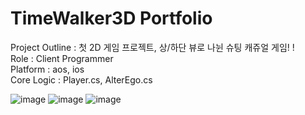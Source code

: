 # TimeWalker3D Portfolio
Project Outline : 첫 2D 게임 프로젝트, 상/하단 뷰로 나뉜 슈팅 캐쥬얼 게임! !<br>
Role : Client Programmer<br>
Platform : aos, ios<br>
Core Logic : Player.cs, AlterEgo.cs

![image](https://github.com/Jpot777/TimeWalker3D/assets/83854046/e58a0369-2f64-4a85-a9ec-70c376f229c0)
![image](https://github.com/Jpot777/TimeWalker3D/assets/83854046/e47f05dc-6e54-4b62-9006-842d9b7cac60)
![image](https://github.com/Jpot777/TimeWalker3D/assets/83854046/f371d008-768f-4b6e-90db-d7a09fb4ffce)
